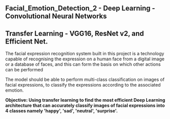 ## Facial_Emotion_Detection_2 - Deep Learning - Convolutional Neural Networks
## Transfer Learning - VGG16, ResNet v2, and Efficient Net.

The facial expression recognition system built in this project is a technology capable of
recognising the expression on a human face from a digital image or a database of faces,
and this can form the basis on which other actions can be performed

The model should be able to perform multi-class classification on images of facial expressions, to
classify the expressions according to the associated emotion. 

**Objective:  Using transfer learning to find the most efficient Deep Learning architecture that can
accurately classify images of facial expressions into 4 classes namely 'happy', 'sad', 'neutral',
'surprise'.**
